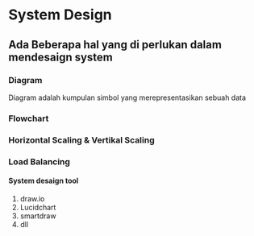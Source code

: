 # System Design
## Ada Beberapa hal yang di perlukan dalam mendesaign system

### Diagram
Diagram adalah kumpulan simbol yang merepresentasikan sebuah data

### Flowchart  
### Horizontal Scaling & Vertikal Scaling
### Load Balancing


#### System desaign tool
1. draw.io
2. Lucidchart
3. smartdraw
4. dll

 
